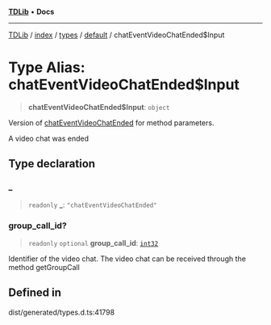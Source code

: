 [**TDLib**](../../../../../../README.md) • **Docs**

***

[TDLib](../../../../../../modules.md) / [index](../../../../../README.md) / [types](../../../README.md) / [default](../README.md) / chatEventVideoChatEnded$Input

# Type Alias: chatEventVideoChatEnded$Input

> **chatEventVideoChatEnded$Input**: `object`

Version of [chatEventVideoChatEnded](chatEventVideoChatEnded.md) for method parameters.

A video chat was ended

## Type declaration

### \_

> `readonly` **\_**: `"chatEventVideoChatEnded"`

### group\_call\_id?

> `readonly` `optional` **group\_call\_id**: [`int32`](int32.md)

Identifier of the video chat. The video chat can be received through the method getGroupCall

## Defined in

dist/generated/types.d.ts:41798
